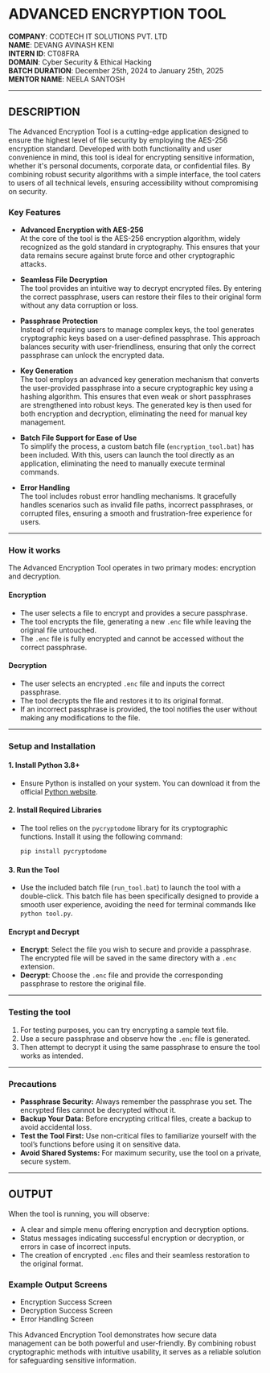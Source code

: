 # ADVANCED ENCRYPTION TOOL

**COMPANY**: CODTECH IT SOLUTIONS PVT. LTD  
**NAME**: DEVANG AVINASH KENI  
**INTERN ID**: CT08FRA  
**DOMAIN**: Cyber Security & Ethical Hacking  
**BATCH DURATION**: December 25th, 2024 to January 25th, 2025  
**MENTOR NAME**: NEELA SANTOSH  

---

## DESCRIPTION

The Advanced Encryption Tool is a cutting-edge application designed to ensure the highest level of file security by employing the AES-256 encryption standard. Developed with both functionality and user convenience in mind, this tool is ideal for encrypting sensitive information, whether it's personal documents, corporate data, or confidential files. By combining robust security algorithms with a simple interface, the tool caters to users of all technical levels, ensuring accessibility without compromising on security.

### **Key Features**

- **Advanced Encryption with AES-256**  
  At the core of the tool is the AES-256 encryption algorithm, widely recognized as the gold standard in cryptography. This ensures that your data remains secure against brute force and other cryptographic attacks.

- **Seamless File Decryption**  
  The tool provides an intuitive way to decrypt encrypted files. By entering the correct passphrase, users can restore their files to their original form without any data corruption or loss.

- **Passphrase Protection**  
  Instead of requiring users to manage complex keys, the tool generates cryptographic keys based on a user-defined passphrase. This approach balances security with user-friendliness, ensuring that only the correct passphrase can unlock the encrypted data.

- **Key Generation**  
  The tool employs an advanced key generation mechanism that converts the user-provided passphrase into a secure cryptographic key using a hashing algorithm. This ensures that even weak or short passphrases are strengthened into robust keys. The generated key is then used for both encryption and decryption, eliminating the need for manual key management.

- **Batch File Support for Ease of Use**  
  To simplify the process, a custom batch file (`encryption_tool.bat`) has been included. With this, users can launch the tool directly as an application, eliminating the need to manually execute terminal commands.

- **Error Handling**  
  The tool includes robust error handling mechanisms. It gracefully handles scenarios such as invalid file paths, incorrect passphrases, or corrupted files, ensuring a smooth and frustration-free experience for users.

---

### How it works 

The Advanced Encryption Tool operates in two primary modes: encryption and decryption.

#### **Encryption**
- The user selects a file to encrypt and provides a secure passphrase.
- The tool encrypts the file, generating a new `.enc` file while leaving the original file untouched.
- The `.enc` file is fully encrypted and cannot be accessed without the correct passphrase.

#### **Decryption**
- The user selects an encrypted `.enc` file and inputs the correct passphrase.
- The tool decrypts the file and restores it to its original format.
- If an incorrect passphrase is provided, the tool notifies the user without making any modifications to the file.

---

### Setup and Installation 

#### 1. Install Python 3.8+
- Ensure Python is installed on your system. You can download it from the official [Python website](https://www.python.org/).

#### 2. Install Required Libraries
- The tool relies on the `pycryptodome` library for its cryptographic functions. Install it using the following command:

  ```bash
  pip install pycryptodome
  ```

#### 3. Run the Tool
- Use the included batch file (`run_tool.bat`) to launch the tool with a double-click. This batch file has been specifically designed to provide a smooth user experience, avoiding the need for terminal commands like `python tool.py`.

#### Encrypt and Decrypt

- **Encrypt**: Select the file you wish to secure and provide a passphrase. The encrypted file will be saved in the same directory with a `.enc` extension.
- **Decrypt**: Choose the `.enc` file and provide the corresponding passphrase to restore the original file.

---

### Testing the tool

1. For testing purposes, you can try encrypting a sample text file.  
2. Use a secure passphrase and observe how the `.enc` file is generated.  
3. Then attempt to decrypt it using the same passphrase to ensure the tool works as intended.

---

### Precautions

- **Passphrase Security:** Always remember the passphrase you set. The encrypted files cannot be decrypted without it.
- **Backup Your Data:** Before encrypting critical files, create a backup to avoid accidental loss.
- **Test the Tool First:** Use non-critical files to familiarize yourself with the tool’s functions before using it on sensitive data.
- **Avoid Shared Systems:** For maximum security, use the tool on a private, secure system.

---

## OUTPUT

When the tool is running, you will observe:

- A clear and simple menu offering encryption and decryption options.
- Status messages indicating successful encryption or decryption, or errors in case of incorrect inputs.
- The creation of encrypted `.enc` files and their seamless restoration to the original format.

### **Example Output Screens**

- Encryption Success Screen  
- Decryption Success Screen  
- Error Handling Screen  

This Advanced Encryption Tool demonstrates how secure data management can be both powerful and user-friendly. By combining robust cryptographic methods with intuitive usability, it serves as a reliable solution for safeguarding sensitive information.
